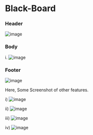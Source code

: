# Black-Board

### Header
![image](https://user-images.githubusercontent.com/37795928/61734725-598a7a00-ada4-11e9-9559-d3443c3459f4.png)

### Body
i.
![image](https://user-images.githubusercontent.com/37795928/61734956-c00f9800-ada4-11e9-918a-55496b2de8b8.png)



### Footer 
![image](https://user-images.githubusercontent.com/37795928/61735014-e2091a80-ada4-11e9-8b1d-47a0b408923d.png)



Here, Some Screenshot of other features.


i)
![image](https://user-images.githubusercontent.com/37795928/61735211-49bf6580-ada5-11e9-98ab-49f1ba914937.png)


ii)
![image](https://user-images.githubusercontent.com/37795928/61734903-a5d5ba00-ada4-11e9-814c-efad8d703de7.png)


iii)
![image](https://user-images.githubusercontent.com/37795928/61735305-82f7d580-ada5-11e9-8e4d-89e526615b5f.png)


iv)
![image](https://user-images.githubusercontent.com/37795928/61735348-9dca4a00-ada5-11e9-817c-6b91899c46d0.png)
